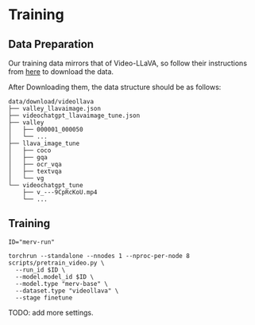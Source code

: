 # Training

## Data Preparation
Our training data mirrors that of Video-LLaVA, so follow their instructions from [here](https://github.com/PKU-YuanGroup/Video-LLaVA/blob/main/TRAIN_AND_VALIDATE.md) to download the data.

After Downloading them, the data structure should be as follows:

```Shell
data/download/videollava
├── valley_llavaimage.json
├── videochatgpt_llavaimage_tune.json
├── valley
│   ├── 000001_000050
│   └── ...
├── llava_image_tune
│   ├── coco
│   ├── gqa
│   ├── ocr_vqa
│   ├── textvqa
│   └── vg
└── videochatgpt_tune
    ├── v_---9CpRcKoU.mp4
    └── ...
```

## Training
```
ID="merv-run"

torchrun --standalone --nnodes 1 --nproc-per-node 8 scripts/pretrain_video.py \
  --run_id $ID \
  --model.model_id $ID \
  --model.type "merv-base" \
  --dataset.type "videollava" \
  --stage finetune 
```

TODO: add more settings.